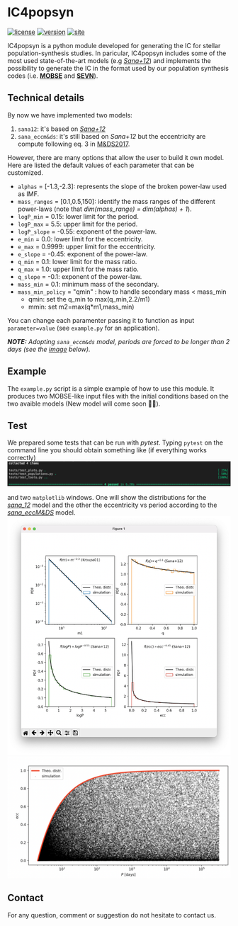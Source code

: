 # IC4popsyn
[![license](https://img.shields.io/badge/licence-MIT-blue)](https://github.com/GiacobboNicola/IC4popsyn/blob/main/LICENSE)
[![version](https://img.shields.io/badge/version-v--0.1-purple)]()
[![site](https://img.shields.io/badge/site-active-green)](https://giacobbonicola.github.io/IC4popsyn/)

IC4popsyn is a python module developed for generating the IC for stellar population-synthesis studies. In paricular, IC4popsyn includes some of the most used state-of-the-art models (e.g [*Sana+12*](https://ui.adsabs.harvard.edu/abs/2012Sci...337..444S/abstract)) and implements the possibility to generate the IC in the format used by our population synthesis codes (i.e. [**MOBSE**](https://mobse-webpage.netlify.app/about/) and [**SEVN**](https://gitlab.com/sevncodes/sevn)). 


## Technical details
By now we have implemented two models:
1. `sana12`: it's based on [*Sana+12*](https://ui.adsabs.harvard.edu/abs/2012Sci...337..444S/abstract)
2. `sana_eccm&ds`: it's still based on *Sana+12* but the eccentricity are compute following eq. 3 in [M&DS2017](https://iopscience.iop.org/article/10.3847/1538-4365/aa6fb6/pdf).

However, there are many options that allow the user to build it own model. Here are listed the default values of each parameter that can be customized. 
* `alphas` = [-1.3,-2.3]: represents the slope of the broken power-law used as IMF.    
* `mass_ranges` = [0.1,0.5,150]: identify the mass ranges of the different power-laws (note that *dim(mass_range) = dim(alphas) + 1*).  
* `logP_min` = 0.15: lower limit for the period.  
* `logP_max` = 5.5: upper limit for the period. 
* `logP_slope` = -0.55: exponent of the power-law.  
* `e_min` = 0.0: lower limit for the eccentricity.  
* `e_max` = 0.9999: upper limit for the eccentricity.  
* `e_slope` = -0.45: exponent of the power-law. 
* `q_min` = 0.1: lower limit for the mass ratio.   
* `q_max` = 1.0: upper limit for the mass ratio.  
* `q_slope` = -0.1: exponent of the power-law.  
* `mass_min` = 0.1: minimum mass of the secondary.
* `mass_min_policy` = "qmin" : how to handle secondary mass < mass_min
   *  qmin: set the q_min to max(q_min,2.2/m1)
   *  mmin: set m2=max(q*m1,mass_min)

You can change each paramenter passing it to function as input `parameter=value` (see `example.py` for an application).

***NOTE:** Adopting `sana_eccm&ds` model, periods are forced to be longer than 2 days (see the [image](img/eccM&DS.png) below).*

## Example
The `example.py` script is a simple example of how to use this module. It produces two MOBSE-like input files with the initial conditions based on the two avaible models (New model will come soon 👨‍💻).

## Test
We prepared some tests that can be run with *pytest*. Typing `pytest` on the command line you should obtain something like (if everything works correctly)
![img](img/cml.png)

and two `matplotlib` windows. One will show the distributions for the [*sana_12*](img/sana.png) model and the other the eccentricity vs period according to the [*sana_eccM&DS*](img/eccM&DS.png) model.  
![img](img/sana.png)  
![img](img/eccM&DS.png)

## Contact
For any question, comment or suggestion do not hesitate to contact us.
